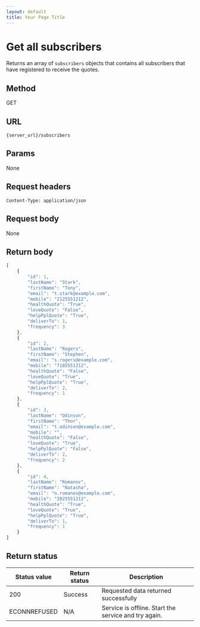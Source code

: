 ```yaml
---
layout: default
title: Your Page Title
---
```


# Get all subscribers

Returns an array of `subscribers` objects that contains all subscribers that have registered to receive the quotes.

## Method

GET

## URL

```shell
{server_url}/subscribers
```

## Params

None

## Request headers

```shell
Content-Type: application/json
```

## Request body

None

## Return body

```js
[
    {
        "id": 1,
        "lastName": "Stark",
        "firstName": "Tony",
        "email": "t.stark@example.com",
        "mobile": "2125551212",
        "healthQuote": "True",
        "loveQuote": "False",
        "helpPplQuote": "True",
        "deliverTo": 1,
        "frequency": 3
    },
    {
        "id": 2,
        "lastName": "Rogers",
        "firstName": "Stephen",
        "email": "s.rogers@example.com",
        "mobile": "7185551212",
        "healthQuote": "False",
        "loveQuote": "True",
        "helpPplQuote": "True",
        "deliverTo": 2,
        "frequency": 1
    },
    {
        "id": 3,
        "lastName": "Odinson",
        "firstName": "Thor",
        "email": "t.odinson@example.com",
        "mobile": "",
        "healthQuote": "False",
        "loveQuote": "True",
        "helpPplQuote": "False",
        "deliverTo": 2,
        "frequency": 2
    },
    {
        "id": 4,
        "lastName": "Romanov",
        "firstName": "Natasha",
        "email": "n.romanov@example.com",
        "mobile": "2025551212",
        "healthQuote": "True",
        "loveQuote": "True",
        "helpPplQuote": "True",
        "deliverTo": 1,
        "frequency": 1
    }
]
```

## Return status

| Status value | Return status | Description |
| ------------- | ----------- | ----------- |
| 200 | Success | Requested data returned successfully |
| ECONNREFUSED | N/A | Service is offline. Start the service and try again. |
